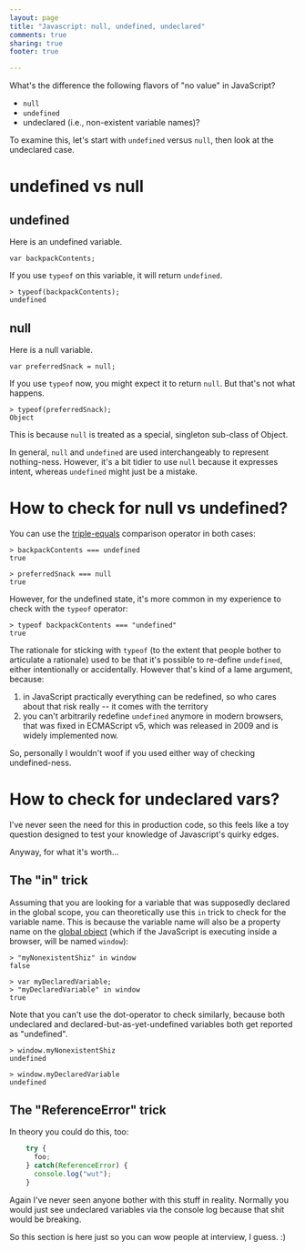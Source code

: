```yaml
---
layout: page
title: "Javascript: null, undefined, undeclared"
comments: true
sharing: true
footer: true

---
```


What's the difference the following flavors of "no value" in JavaScript?

* `null`
* `undefined`
* undeclared (i.e., non-existent variable names)?

To examine this, let's start with `undefined` versus `null`, then look at the undeclared case.

# undefined vs null

## undefined

Here is an undefined variable.

	var backpackContents;

If you use `typeof` on this variable, it will return `undefined`.

	> typeof(backpackContents);
	undefined

## null

Here is a null variable.

	var preferredSnack = null;

If you use `typeof` now, you might expect it to return `null`. But that's not what happens.

	> typeof(preferredSnack);
	Object
	
This is because `null` is treated as a special, singleton sub-class of Object.

In general, `null` and `undefined` are used interchangeably to represent nothing-ness. However, it's a bit tidier to use `null` because it expresses intent, whereas `undefined` might just be a mistake.

# How to check for null vs undefined?

You can use the [triple-equals](what-is-double-vs-triple-equals.html) comparison operator in both cases:

	> backpackContents === undefined
	true
	
	> preferredSnack === null
	true
	
However, for the undefined state, it's more common in my experience to check with the `typeof` operator:

	> typeof backpackContents === "undefined"
	true

The rationale for sticking with `typeof` (to the extent that people bother to articulate a rationale) used to be that it's possible to re-define `undefined`, either intentionally or accidentally. However that's kind of a lame argument, because:

1. in JavaScript practically everything can be redefined, so who cares about that risk really -- it comes with the territory
1. you can't arbitrarily redefine `undefined` anymore in modern browsers, that was fixed in ECMAScript v5, which was released in 2009 and is widely implemented now.

So, personally I wouldn't woof if you used either way of checking undefined-ness.
 

# How to check for undeclared vars?

I've never seen the need for this in production code, so this feels like a toy question designed to test your knowledge of Javascript's quirky edges.

Anyway, for what it's worth...

## The "in" trick

Assuming that you are looking for a variable that was supposedly declared in the global scope, you can theoretically use this `in` trick to check for the variable name. This is because the variable name will also be a property name on the [global object](what-are-types-in-javascript.html#global-object) (which if the JavaScript is executing inside a browser, will be named `window`):

	> "myNonexistentShiz" in window
	false
	
	> var myDeclaredVariable;
	> "myDeclaredVariable" in window
	true
	
Note that you can't use the dot-operator to check similarly, because both undeclared and declared-but-as-yet-undefined variables both get reported as "undefined".

	> window.myNonexistentShiz
	undefined
	
	> window.myDeclaredVariable
	undefined

## The "ReferenceError" trick

In theory you could do this, too:

```javascript
	try {
	  foo;
	} catch(ReferenceError) {
	  console.log("wut");
	}
```

Again I've never seen anyone bother with this stuff in reality. Normally you would just see undeclared variables via the console log because that shit would be breaking.

So this section is here just so you can wow people at interview, I guess. :)

